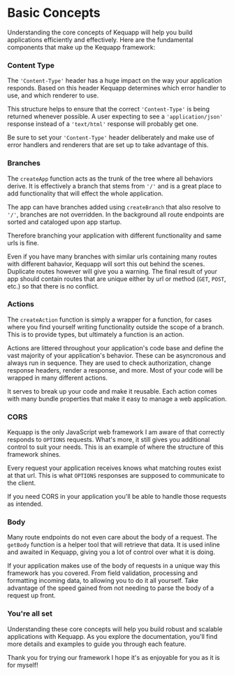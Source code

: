 # Basic Concepts

Understanding the core concepts of Kequapp will help you build applications efficiently and effectively. Here are the fundamental components that make up the Kequapp framework:

### Content Type

The `'Content-Type'` header has a huge impact on the way your application responds. Based on this header Kequapp determines which error handler to use, and which renderer to use.

This structure helps to ensure that the correct `'Content-Type'` is being returned whenever possible. A user expecting to see a `'application/json'` response instead of a `'text/html'` response will probably get one.

Be sure to set your `'Content-Type'` header deliberately and make use of error handlers and renderers that are set up to take advantage of this.

### Branches

The `createApp` function acts as the trunk of the tree where all behaviors derive. It is effectively a branch that stems from `'/'` and is a great place to add functionality that will effect the whole application.

The app can have branches added using `createBranch` that also resolve to `'/'`, branches are not overridden. In the background all route endpoints are sorted and cataloged upon app startup.

Therefore branching your application with different functionality and same urls is fine.

Even if you have many branches with similar urls containing many routes with different bahavior, Kequapp will sort this out behind the scenes. Duplicate routes however will give you a warning. The final result of your app should contain routes that are unique either by url or method (`GET`, `POST`, etc.) so that there is no conflict.

### Actions

The `createAction` function is simply a wrapper for a function, for cases where you find yourself writing functionality outside the scope of a branch. This is to provide types, but ultimately a function is an action.

Actions are littered throughout your application's code base and define the vast majority of your application's behavior. These can be asyncronous and always run in sequence. They are used to check authorization, change response headers, render a response, and more. Most of your code will be wrapped in many different actions.

It serves to break up your code and make it reusable. Each action comes with many bundle properties that make it easy to manage a web application.

### CORS

Kequapp is the only JavaScript web framework I am aware of that correctly responds to `OPTIONS` requests. What's more, it still gives you additional control to suit your needs. This is an example of where the structure of this framework shines.

Every request your application receives knows what matching routes exist at that url. This is what `OPTIONS` responses are supposed to communicate to the client.

If you need CORS in your application you'll be able to handle those requests as intended.

### Body

Many route endpoints do not even care about the body of a request. The `getBody` function is a helper tool that will retrieve that data. It is used inline and awaited in Kequapp, giving you a lot of control over what it is doing.

If your application makes use of the body of requests in a unique way this framework has you covered. From field validation, processing and formatting incoming data, to allowing you to do it all yourself. Take advantage of the speed gained from not needing to parse the body of a request up front.

### You're all set

Understanding these core concepts will help you build robust and scalable applications with Kequapp. As you explore the documentation, you'll find more details and examples to guide you through each feature.

Thank you for trying our framework I hope it's as enjoyable for you as it is for myself!
